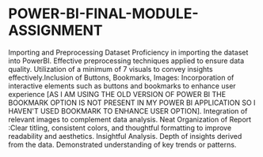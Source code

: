 # POWER-BI-FINAL-MODULE-ASSIGNMENT
Importing and Preprocessing Dataset Proficiency in importing the dataset into PowerBI. Effective preprocessing techniques applied to ensure data quality. Utilization of a minimum of 7 visuals to convey insights effectively.Inclusion of Buttons, Bookmarks, Images: Incorporation of interactive elements such as buttons and bookmarks to enhance user experience [AS I AM USING THE OLD VERSION OF POWER BI THE BOOKMARK OPTION IS NOT PRESENT IN MY POWER BI APPLICATION SO I HAVEN'T USED BOOKMARK TO ENHANCE USER OPTION]. Integration of relevant images to complement data analysis. Neat Organization of Report :Clear titling, consistent colors, and thoughtful formatting to improve readability and aesthetics. Insightful Analysis. Depth of insights derived from the data. Demonstrated understanding of key trends or patterns. 




